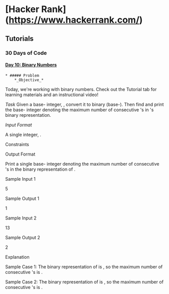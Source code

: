 # [Hacker Rank] (https://www.hackerrank.com/)

## Tutorials

### 30 Days of Code
        
#### [Day 10: Binary Numbers](https://www.hackerrank.com/challenges/30-binary-numbers)

    * ##### Problem
        *_Objective_*
Today, we're working with binary numbers. Check out the Tutorial tab for learning materials and an instructional video!

*_Task_*
Given a base- integer, , convert it to binary (base-). Then find and print the base- integer denoting the maximum number of consecutive 's in 's binary representation.

*_Input Format_*

A single integer, .

Constraints

Output Format

Print a single base- integer denoting the maximum number of consecutive 's in the binary representation of .

Sample Input 1

5

Sample Output 1

1

Sample Input 2

13

Sample Output 2

2

Explanation

Sample Case 1:
The binary representation of is , so the maximum number of consecutive 's is .

Sample Case 2:
The binary representation of is , so the maximum number of consecutive 's is .



